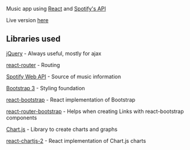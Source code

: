 Music app using [React](https://reactjs.org/) and [Spotify's API](https://developer.spotify.com/documentation/web-api/reference/browse/)

Live version [here](http://www.react-music.info/)

Libraries used
------

[jQuery](https://jquery.com/) - Always useful, mostly for ajax

[react-router](https://github.com/ReactTraining/react-router) - Routing

[Spotify Web API](https://developer.spotify.com/documentation/web-api/) - Source of music information

[Bootstrap 3](https://getbootstrap.com/docs/3.3/css/) - Styling foundation

[react-bootstrap](https://github.com/react-bootstrap/react-bootstrap) - React implementation of Bootstrap

[react-router-bootstrap](https://github.com/react-bootstrap/react-router-bootstrap) - Helps when creating Links with react-bootstrap components

[Chart.js](https://github.com/chartjs/Chart.js) - Library to create charts and graphs

[react-chartjs-2](https://github.com/jerairrest/react-chartjs-2) - React implementation of Chart.js charts
